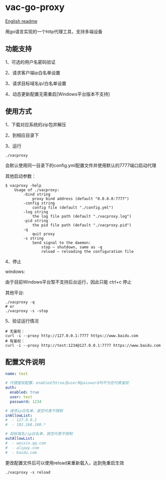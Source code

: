 # vac-go-proxy

[English readme](https://github.com/vacuityv/vac-go-proxy/blob/main/README.en.md)

用go语言实现的一个http代理工具，支持多端设备



## 功能支持

1、可选的用户名密码验证

2、请求客户端ip白名单设置

3、请求目标域名ip/白名单设置

4、动态更新配置无需重启[Windows平台版本不支持]

## 使用方式

1、下载对应系统的zip包并解压

2、到相应目录下

3、运行

```shell
./vacproxy 
```

会默认使用同一目录下的config.yml配置文件并使用默认的7777端口启动代理

其他启动参数：

```shell
$ vacproxy -help
    Usage of ./vacproxy:
        -bind string
            proxy bind address (default "0.0.0.0:7777")
        -config string
            config file (default "./config.yml")
        -log string
            the log file path (default "./vacproxy.log")
        -pid string
            the pid file path (default "./vacproxy.pid")
        -q  
            quit proxy
        -s string
            Send signal to the daemon:
                stop — shutdown, same as -q
                reload — reloading the configuration file
```

4、停止

windows:

由于目前Windows平台暂不支持后台运行，因此只能 ctrl+c 停止

其他平台:

```shell
./vacproxy -q
# or
./vacproxy -s -stop
```

5、验证运行情况

```shell
# 无鉴权：
curl -i --proxy http://127.0.0.1:7777 https://www.baidu.com
# 有鉴权：
curl -i --proxy http://test:1234@127.0.0.1:7777 https://www.baidu.com
```

## 配置文件说明

```yml
name: test

# 代理鉴权配置，enabled为true且user和password均不为空代表鉴权
auth:
  enabled: true
  user: test
  password: 1234

# 请求ip白名单，放空代表不限制
inAllowList:
#  - 127.0.0.1
#  - 192.168.100.*

# 目标域名/ip白名单，放空代表不限制
outAllowList:
#  - weixin.qq.com
#  - alipay.com
#  - baidu.com
```

更改配置文件后可以使用reload来重新载入，达到免重启生效

```shell
./vacproxy -s reload
```
